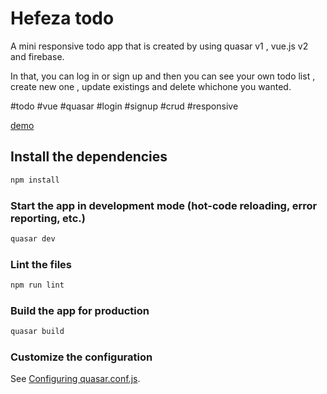 # Hefeza todo

A mini responsive todo app that is created by using quasar v1 , vue.js v2  and firebase.

In that, you can log in or sign up and then you can see your own todo list , create new one , update existings and delete whichone you wanted.

#todo #vue #quasar #login #signup #crud #responsive

[demo]()

## Install the dependencies
```bash
npm install
```

### Start the app in development mode (hot-code reloading, error reporting, etc.)
```bash
quasar dev
```

### Lint the files
```bash
npm run lint
```

### Build the app for production
```bash
quasar build
```

### Customize the configuration
See [Configuring quasar.conf.js](https://v1.quasar.dev/quasar-cli/quasar-conf-js).
